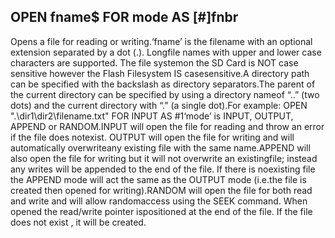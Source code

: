## OPEN fname$ FOR mode AS [#]fnbr

Opens a file for reading or writing.‘fname’ is the filename with an optional extension separated by a dot (.). Longfile names with upper and lower case characters are supported. The file systemon the SD Card is NOT case sensitive however the Flash Filesystem IS casesensitive.A directory path can be specified with the backslash as directory separators.The parent of the current directory can be specified by using a directory nameof “..” (two dots) and the current directory with “.” (a single dot).For example: OPEN ".\dir1\dir2\filename.txt" FOR INPUT AS #1‘mode’ is INPUT, OUTPUT, APPEND or RANDOM.INPUT will open the file for reading and throw an error if the file does notexist. OUTPUT will open the file for writing and will automatically overwriteany existing file with the same name.APPEND will also open the file for writing but it will not overwrite an existingfile; instead any writes will be appended to the end of the file. If there is noexisting file the APPEND mode will act the same as the OUTPUT mode (i.e.the file is created then opened for writing).RANDOM will open the file for both read and write and will allow randomaccess using the SEEK command. When opened the read/write pointer ispositioned at the end of the file. If the file does not exist , it will be created.